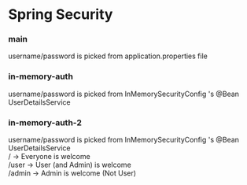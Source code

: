 # Spring Security

### main
username/password is picked from application.properties file

### in-memory-auth
username/password is picked from InMemorySecurityConfig 's @Bean UserDetailsService

### in-memory-auth-2
username/password is picked from InMemorySecurityConfig 's @Bean UserDetailsService </br>
/ → Everyone is welcome</br>
/user → User (and Admin) is welcome</br>
/admin → Admin is welcome (Not User)</br>
